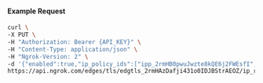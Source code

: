 <!-- Code generated for API Clients. DO NOT EDIT. -->
#### Example Request
```bash
curl \
-X PUT \
-H "Authorization: Bearer {API_KEY}" \
-H "Content-Type: application/json" \
-H "Ngrok-Version: 2" \
-d '{"enabled":true,"ip_policy_ids":["ipp_2rmHB0pwuJwzte8kQE6j2FWEsfI","ipp_2rmHAyozSpVAWIZfObtPRaZYeFN"]}' \
https://api.ngrok.com/edges/tls/edgtls_2rmHAzDafji431o0IDJBStrAEOZ/ip_restriction
